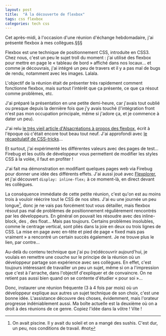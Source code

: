 ```yaml
---
layout: post
title:  "À la découverte de flexbox"
tags: css flexbox
categories: tech css
---
```


Cet après-midi, à l'occasion d'une réunion d'échange hebdomadaire, j'ai présenté flexbox à mes collègues.§§§

Flexbox est une technique de positionnement CSS, introduite en CSS3. Chez nous, c'est un peu le sujet troll du moment : j'ai utilisé des flexbox pour mettre en page le « tableau de bord » affiché dans nos locaux… et comme je découvrais, j'ai intégré un peu de travers et il y a pas mal de bugs de rendu, notamment avec les images. Lalala.

L'objectif de la réunion était de présenter très rapidement comment fonctionne flexbox, mais surtout l'intérêt que ça présente, ce que ça résout comme problèmes, etc.

J'ai préparé la présentation en une petite demi-heure, car j'avais tout oublié ou presque depuis la dernière fois que j'y avais touché (l'intégration front n'est pas mon occupation principale, même si j'adore ça, et je commence à dater un peu).

J'ai relu [le très vieil article d'Alsacréations à propos des flexbox][alsa], écrit à l'époque où c'était encore tout beau tout neuf. J'ai approfondi avec [le récapitulatif de CSS-tricks][css-tricks]…

Et surtout, j'ai expérimenté les différentes valeurs avec des pages de test… Firebug et les outils de développeur vous permettent de modifier les styles CSS à la volée, il faut en profiter !

J'ai fait ma démonstration en modifiant quelques pages web via Firebug pour donner une idée des différents effets. J'ai aussi joué avec [Flexplorer][flexplorer], et j'ai découvert <code>display: inline-flex;</code> à ce moment-là, en direct devant les collègues.

La conséquence immédiate de cette petite réunion, c'est qu'on est au moins trois à vouloir réécrire tout le CSS de nos sites. J'ai eu une journée un peu longue[^piscine], donc je ne vais pas forcément tout vous détailler, mais flexbox résout pas mal de problèmes de positionnement régulièrement rencontrés par les développeurs. En général on pouvait les résoudre avec des inline-block, des <table>, des float… Mais pas toujours. Certains problèmes insolubles, comme le centrage vertical, sont pliés dans la joie en deux ou trois lignes de CSS. La mise en page avec en-tête et pied de page « fixed mais pas vraiment » a rencontré un certain succès également. Je ne trouve plus le lien, par contre…

Au-delà du contenu technique que j'ai pu (re)découvrir aujourd'hui, je voulais en remettre une couche sur le principe de la réunion où un développeur partage son expérience avec ses collègues. En effet, c'est toujours intéressant de travailler un peu un sujet, même si on a l'impression que c'est à l'arrache, dans l'objectif d'expliquer et de convaincre. On ne retient pas aussi bien quand on se contente d'étudier « pour soi »…

Donc, instaurer une réunion fréquente (3 à 4 fois par mois) où un développeur explique aux autres un sujet technique de son choix, c'est une bonne idée. L'assistance découvre des choses, évidemment, mais l'orateur progresse indéniablement aussi. Ma boîte actuelle est la deuxième où on a droit à des réunions de ce genre. Copiez l'idée dans la vôtre ! Vite !



[alsa]: http://www.alsacreations.com/tuto/lire/1493-css3-flexbox-layout-module.html
[css-tricks]: http://css-tricks.com/snippets/css/a-guide-to-flexbox/
[flexplorer]: http://bennettfeely.com/flexplorer/

[^piscine]: On avait piscine. Il y avait du soleil et on a mangé des sushis. C'est dur, un peu, nos conditions de travail. #not
